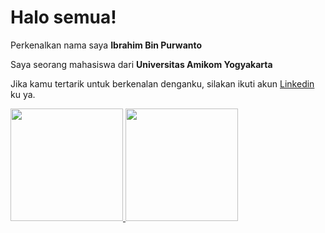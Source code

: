 # Halo semua! 

Perkenalkan nama saya **Ibrahim Bin Purwanto**

Saya seorang mahasiswa dari **Universitas Amikom Yogyakarta** 

Jika kamu tertarik untuk berkenalan denganku, silakan ikuti akun [Linkedin](https://www.linkedin.com/in/ibrahim-bin-purwanto-943636234) ku ya.


<p align="left">
<a href="https://github.com/Alboneh">
  <img height="180em" src="https://github-readme-stats-eight-theta.vercel.app/api?username=gilangadhan&show_icons=true&theme=algolia&include_all_commits=true&count_private=true"/>
  <img height="180em" src="https://github-readme-stats-eight-theta.vercel.app/api/top-langs/?username=gilangadhan&layout=compact&langs_count=8&theme=algolia"/>
</a>
</p>

<!--
**Alboneh/Alboneh** is a ✨ _special_ ✨ repository because its `README.md` (this file) appears on your GitHub profile.

Here are some ideas to get you started:

- 🔭 I’m currently working on ...
- 🌱 I’m currently learning ...
- 👯 I’m looking to collaborate on ...
- 🤔 I’m looking for help with ...
- 💬 Ask me about ...
- 📫 How to reach me: ...
- 😄 Pronouns: ...
- ⚡ Fun fact: ...
-->
